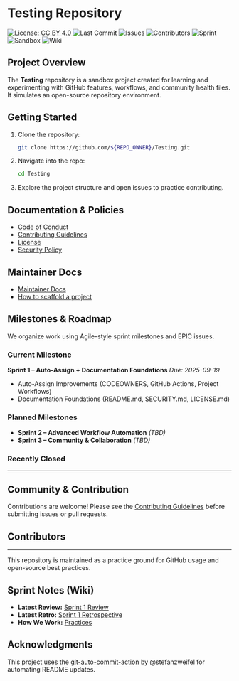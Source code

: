 # Testing Repository

<p>
  <a href="LICENSE.md">
    <img alt="License: CC BY 4.0" src="https://img.shields.io/badge/License-CC%20BY%204.0-lightgrey.svg">
  </a>
  <img alt="Last Commit" src="https://img.shields.io/github/last-commit/${REPO_OWNER}/${REPO_NAME}">
  <img alt="Issues" src="https://img.shields.io/github/issues/${REPO_OWNER}/${REPO_NAME}">
  <img alt="Contributors" src="https://img.shields.io/github/contributors/${REPO_OWNER}/${REPO_NAME}">
  <!-- SPRINT BADGE START --><img alt="Sprint" src="https://img.shields.io/badge/Sprint-2--In--Progress-blue"><!-- SPRINT BADGE END -->
  <img alt="Sandbox" src="https://img.shields.io/badge/Repo-Sandbox-purple">
  <img alt="Wiki" src="https://img.shields.io/badge/wiki-available-pink">
</p>

## Project Overview
The **Testing** repository is a sandbox project created for learning and experimenting with GitHub features, workflows, and community health files. 
It simulates an open-source repository environment.

## Getting Started
1. Clone the repository:
   ```bash
   git clone https://github.com/${REPO_OWNER}/Testing.git
   ```

2. Navigate into the repo:
   ```bash
   cd Testing
   ```

3. Explore the project structure and open issues to practice contributing.

## Documentation & Policies
- [Code of Conduct](CODE_OF_CONDUCT.md)
- [Contributing Guidelines](CONTRIBUTING.md)
- [License](LICENSE.md)
- [Security Policy](SECURITY.md)

## Maintainer Docs
- [Maintainer Docs](.github/handbook/)
- [How to scaffold a project](.github/handbook/SOP-projects-metadata-validation-build.md)

## Milestones & Roadmap
We organize work using Agile-style sprint milestones and EPIC issues.

### Current Milestone
<!-- SPRINTS:CURRENT START -->
<!-- SPRINTS:CURRENT END -->
**Sprint 1 – Auto-Assign + Documentation Foundations**
*Due: 2025-09-19*
- Auto-Assign Improvements (CODEOWNERS, GitHub Actions, Project Workflows)
- Documentation Foundations (README.md, SECURITY.md, LICENSE.md)

### Planned Milestones
<!-- SPRINTS:OPEN START -->
<!-- SPRINTS:OPEN END -->
- **Sprint 2 – Advanced Workflow Automation** *(TBD)*
- **Sprint 3 – Community & Collaboration** *(TBD)*

### Recently Closed
<!-- SPRINTS:CLOSED START -->
<!-- SPRINTS:CLOSED END -->

---

## Community & Contribution
Contributions are welcome! Please see the [Contributing Guidelines](CONTRIBUTING.md) before submitting issues or pull requests.

## Contributors
<!-- CONTRIBUTORS:START -->
<!-- CONTRIBUTORS:END -->
<!-- PREV-BLOCK:START --> 
<!-- PREV-BLOCK:END -->
---
This repository is maintained as a practice ground for GitHub usage and open-source best practices.

## Sprint Notes (Wiki)

- **Latest Review:** [Sprint 1 Review](../../wiki/Sprints/Sprint-1-Review)
- **Latest Retro:** [Sprint 1 Retrospective](../../wiki/Sprints/Sprint-1-Retrospective)
- **How We Work:** [Practices](../../wiki/Practices/How-We-Work)

## Acknowledgments
This project uses the [git-auto-commit-action](https://github.com/stefanzweifel/git-auto-commit-action) by @stefanzweifel for automating README updates.
